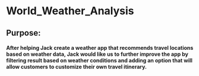# World_Weather_Analysis

## Purpose:
#### After helping Jack create a weather app that recommends travel locations based on weather data, Jack would like us to further improve the app by filtering result based on weather conditions and adding an option that will allow customers to customize their own travel itinerary.
<br>

